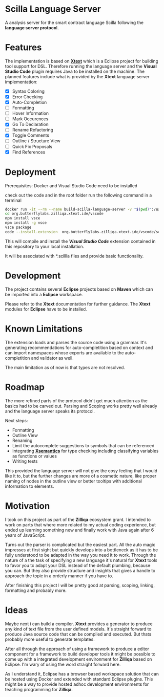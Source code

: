 # Scilla Language Server

A analysis server for the smart contract language Scilla following the **language server protocol**.

# Features

The implementation is based on [**Xtext**](https://www.eclipse.org/Xtext/) which is a Eclipse project for building tool support for DSL. Therefore running the language server and the **Visual Studio Code** plugin requires Java to be installed on the machine. The planned features include what is provided by the **Xtext** language server implementation:

 - [x] Syntax Coloring 
 - [x] Error Checking
 - [x] Auto-Completion
 - [ ] Formatting
 - [ ] Hover Information
 - [ ] Mark Occurences
 - [x] Go To Declaration
 - [ ] Rename Refactoring
 - [x] Toggle Comments
 - [ ] Outline / Structure View
 - [ ] Quick Fix Proposals
 - [x] Find References

# Deployment

Prerequisites: Docker and Visual Studio Code need to be installed

check out the code and in the root folder run the following command in a terminal

```bash
docker run -it --rm --name build-scilla-language-server -v "$(pwd)":/usr/src/scilla-base -w /usr/src/scilla-base maven:3.6-jdk-8 mvn clean package
cd org.butterflylabs.zilliqa.xtext.ide/vscode
npm install vsce
npm install -g vsce
vsce package
code --install-extension  org.butterflylabs.zilliqa.xtext.ide/vscode/scilla-vscode-extension-1.0.0.vsix
```

This will compile and install the ***Visual Studio Code*** extension contained in this repository to your local installation.

It will be associated with *.scillla files and provide basic functionality.


# Development

The project contains several **Eclipse** projects based on **Maven**
which can be imported into a **Eclipse** workspace. 

Please refer to the **Xtext** documentation for further guidance.
The **Xtext** modules for **Eclipse** have to be installed.

# Known Limitations

The extension loads and parses the source code using a grammar. It's
generating recommendations for auto-completition based on context and
can import namespaces whose exports are available to the
auto-completition and validator as well.

The main limitation as of now is that types are not resolved.

# Roadmap

The more refined parts of the protocol didn't get much attention as the basics had to be carved out. Parsing and Scoping works pretty well already and the language server speaks its protocol. 

Next steps:

 - Formatting
 - Outline View
 - Renaming
 - Limit the autocomplete suggestions to symbols that can be referenced
 - Integrating [**Xsemantics**](https://github.com/eclipse/xsemantics)
   for type checking including classifying variables as functions or values
 - Writing tests

This provided the language server will not give the cosy feeling that I would like it to, but the further changes are more of a cosmetic nature, like proper naming of nodes in the outline view or better tooltips with additional information to elements. 

# Motivation

I took on this project as part of the **Zilliqa** ecosystem grant. I intended to work on parts that where more related to my actual coding experience, but ended up learning something new and finally work with Java again after 6 years of JavaScript. 

Turns out the parser is complicated but the easiest part. All the auto magic impresses at first sight but quickly develops into a bottleneck as it has to be fully understood to be adapted in the way you need it to work. Through the nature of a the task of specifying a new language it's natural for **Xtext** tools to favor you to adapt your DSL instead of the default plumbing, because you can. But they also provide structure and insights that gives a handle to approach the topic in a orderly manner if you have to.

After finishing this project I will be pretty good at parsing, scoping, linking, formatting and probably more. 

# Ideas

Maybe next i can build a compiler. **Xtext** provides a generator to produce any kind of text file from the user defined models. It's straight forward to produce Java source code that can be compiled and executed. But thats probably more useful to generate templates. 

After all through the approach of using a framework to produce a editor component for a framework to build developer tools it might be possible to come up with a integrated development environment for **Zilliqa** based on Eclipse. I'm wary of using the word straight forward here. 

As I understand it, Eclipse has a browser based workspace solution that can be hosted using Docker and extended with standard Eclipse plugins. This might be a way to provide hosted adhoc development environments for teaching programming for **Zilliqa**.
